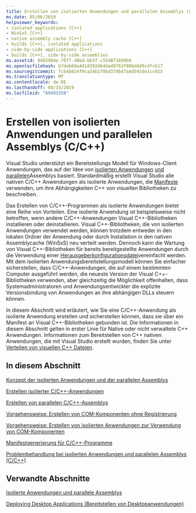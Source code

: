 ```yaml
---
title: Erstellen von isolierten Anwendungen und parallelen Assemblys (C/C++)
ms.date: 05/06/2019
helpviewer_keywords:
- isolated applications [C++]
- WinSxS [C++]
- native assembly cache [C++]
- builds [C++], isolated applications
- side-by-side applications [C++]
- builds [C++], side-by-side assemblies
ms.assetid: 9465904e-76f7-48bd-bb3f-c55d8f1699b6
ms.openlocfilehash: b7deb68a441d392464dad8763f80bd4d9cdfcb17
ms.sourcegitcommit: fcb48824f9ca24b1f8bd37d647a4d592de1cc925
ms.translationtype: MT
ms.contentlocale: de-DE
ms.lasthandoff: 08/15/2019
ms.locfileid: "69493358"
---
```

# <a name="building-cc-isolated-applications-and-side-by-side-assemblies"></a>Erstellen von isolierten Anwendungen und parallelen Assemblys (C/C++)

Visual Studio unterstützt ein Bereitstellungs Modell für Windows-Client Anwendungen, das auf der Idee von [isolierten Anwendungen](/windows/win32/SbsCs/isolated-applications) [und parallelen](/windows/win32/SbsCs/about-side-by-side-assemblies-)Assemblys basiert. Standardmäßig erstellt Visual Studio alle nativen C/C++ Anwendungen als isolierte Anwendungen, die [Manifeste](/windows/win32/sbscs/manifests) verwenden, um ihre Abhängigkeiten C++ von visuellen Bibliotheken zu beschreiben.

Das Erstellen von C/C++-Programmen als isolierte Anwendungen bietet eine Reihe von Vorteilen. Eine isolierte Anwendung ist beispielsweise nicht betroffen, wenn andere C/C++-Anwendungen Visual C++-Bibliotheken installieren oder deinstallieren. Visual C++-Bibliotheken, die von isolierten Anwendungen verwendet werden, können trotzdem entweder in den lokalen Ordner der Anwendung oder durch Installation in den nativen Assemblycache (WinSxS) neu verteilt werden. Dennoch kann die Wartung von Visual C++-Bibliotheken für bereits bereitgestellte Anwendungen durch die Verwendung einer [Herausgeberkonfigurationsdatei](/windows/win32/SbsCs/publisher-configuration)vereinfacht werden. Mit dem isolierten Anwendungsbereitstellungsmodell können Sie einfacher sicherstellen, dass C/C++-Anwendungen, die auf einem bestimmten Computer ausgeführt werden, die neueste Version der Visual C++-Bibliotheken verwenden, aber gleichzeitig die Möglichkeit offenhalten, dass Systemadministratoren und Anwendungsentwickler die explizite Versionsbindung von Anwendungen an ihre abhängigen DLLs steuern können.

In diesem Abschnitt wird erläutert, wie Sie eine C/C++-Anwendung als isolierte Anwendung erstellen und sicherstellen können, dass sie über ein Manifest an Visual C++-Bibliotheken gebunden ist. Die Informationen in diesem Abschnitt gelten in erster Linie für Native oder nicht verwaltete C++ Anwendungen. Informationen zum Bereitstellen von C++ nativen Anwendungen, die mit Visual Studio erstellt wurden, finden Sie unter [Verteilen von visuellen C++ Dateien](../windows/redistributing-visual-cpp-files.md).

## <a name="in-this-section"></a>In diesem Abschnitt

[Konzept der isolierten Anwendungen und der parallelen Assemblys](concepts-of-isolated-applications-and-side-by-side-assemblies.md)

[Erstellen isolierter C/C++-Anwendungen](building-c-cpp-isolated-applications.md)

[Erstellen von parallelen C/C++-Assemblys](building-c-cpp-side-by-side-assemblies.md)

[Vorgehensweise: Erstellen von COM-Komponenten ohne Registrierung](how-to-build-registration-free-com-components.md)

[Vorgehensweise: Erstellen von isolierten Anwendungen zur Verwendung von COM-Komponenten](how-to-build-isolated-applications-to-consume-com-components.md)

[Manifestgenerierung für C/C++-Programme](understanding-manifest-generation-for-c-cpp-programs.md)

[Problembehandlung bei isolierten Anwendungen und parallelen Assemblys (C/C++)](troubleshooting-c-cpp-isolated-applications-and-side-by-side-assemblies.md)

## <a name="related-sections"></a>Verwandte Abschnitte

[Isolierte Anwendungen und parallele Assemblys](/windows/win32/SbsCs/isolated-applications-and-side-by-side-assemblies-portal)

[Deploying Desktop Applications (Bereitstellen von Desktopanwendungen)](../windows/deploying-native-desktop-applications-visual-cpp.md)